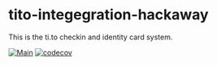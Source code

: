 # tito-integegration-hackaway
This is the ti.to checkin and identity card system.

[![Main](https://github.com/rhul-compsoc/tito-integegration-hackaway/actions/workflows/main.yml/badge.svg)](https://github.com/rhul-compsoc/tito-integegration-hackaway/actions/workflows/main.yml) [![codecov](https://codecov.io/gh/rhul-compsoc/tito-integegration-hackaway/branch/main/graph/badge.svg?token=MKXK00CZMJ)](https://codecov.io/gh/rhul-compsoc/tito-integegration-hackaway)
